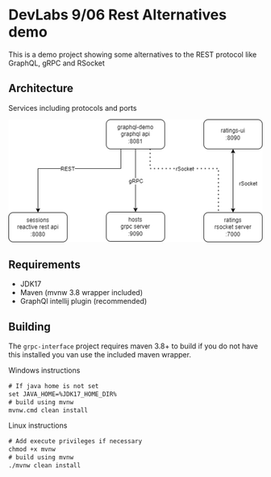 # DevLabs 9/06 Rest Alternatives demo

This is a demo project showing some alternatives to the REST protocol like GraphQL, gRPC and RSocket

## Architecture
Services including protocols and ports

<img src="diagram.drawio.png">

## Requirements

- JDK17
- Maven (mvnw 3.8 wrapper included)
- GraphQl intellij plugin (recommended)

## Building
The `grpc-interface` project requires maven 3.8+ to build 
if you do not have this installed you van use the included maven wrapper.


Windows instructions
```
# If java home is not set
set JAVA_HOME=%JDK17_HOME_DIR%
# build using mvnw
mvnw.cmd clean install
```

Linux instructions
```
# Add execute privileges if necessary
chmod +x mvnw
# build using mvnw
./mvnw clean install
```